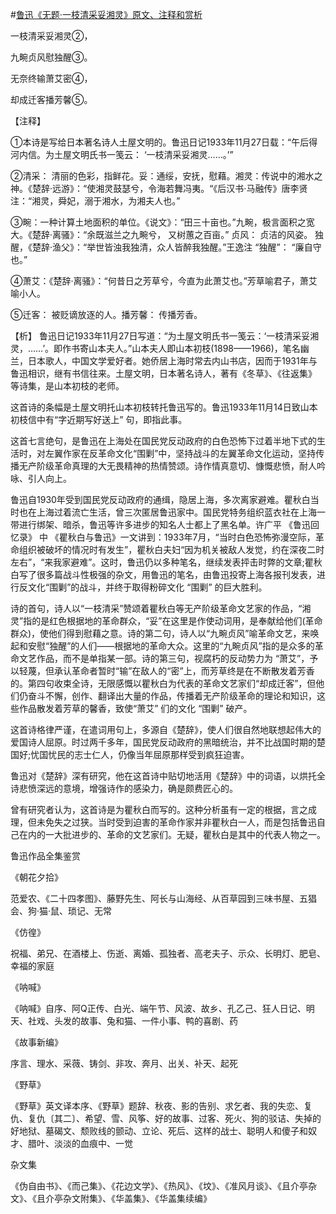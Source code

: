 #[鲁迅《无题·一枝清采妥湘灵》原文、注释和赏析](https://www.vrrw.net/wx/9375.html)

一枝清采妥湘灵②，

九畹贞风慰独醒③。

无奈终输萧艾密④，

却成迁客播芳馨⑤。

【注释】

①本诗是写给日本著名诗人土屋文明的。鲁迅日记1933年11月27日载：“午后得河内信。为土屋文明氏书一笺云： ‘一枝清采妥湘灵……。’”

②清采： 清丽的色彩，指鲜花。妥：通绥，安抚，慰藉。湘灵：传说中的湘水之神。《楚辞·远游》：“使湘灵鼓瑟兮，令海若舞冯夷。“《后汉书·马融传》唐李贤注：“湘灵，舜妃，溺于湘水，为湘夫人也。”

③畹：一种计算土地面积的单位。《说文》：“田三十亩也。”九畹，极言面积之宽大。《楚辞·离骚》：“余既滋兰之九畹兮， 又树蕙之百亩。” 贞风： 贞洁的风姿。 独醒，《楚辞·渔父》：“举世皆浊我独清，众人皆醉我独醒。”王逸注 “独醒”： “廉自守也。”

④萧艾：《楚辞·离骚》：“何昔日之芳草兮，今直为此萧艾也。”芳草喻君子，萧艾喻小人。

⑤迁客： 被贬谪放逐的人。播芳馨： 传播芳香。



【析】 鲁迅日记1933年11月27日写道：“为土屋文明氏书一笺云：‘一枝清采妥湘灵，……’。即作书寄山本夫人。”山本夫人即山本初枝(1898——1966)，笔名幽兰，日本歌人，中国文学爱好者。她侨居上海时常去内山书店，因而于1931年与鲁迅相识，继有书信往来。土屋文明，日本著名诗人，著有《冬草》、《往返集》 等诗集，是山本初枝的老师。

这首诗的条幅是土屋文明托山本初枝转托鲁迅写的。鲁迅1933年11月14日致山本初枝信中有“字近期写好送上” 句，即指此事。

这首七言绝句，是鲁迅在上海处在国民党反动政府的白色恐怖下过着半地下式的生活时，对左翼作家在反革命文化“围剿”中，坚持战斗的左翼革命文化运动，坚持传播无产阶级革命真理的大无畏精神的热情赞颂。诗作情真意切、慷慨悲愤，耐人吟咏、引人向上。

鲁迅自1930年受到国民党反动政府的通缉，隐居上海，多次离家避难。瞿秋白当时也在上海过着流亡生活，曾三次匿居鲁迅家中。国民党特务组织蓝衣社在上海一带进行绑架、暗杀，鲁迅等许多进步的知名人士都上了黑名单。许广平 《鲁迅回忆录》 中 《瞿秋白与鲁迅》一文讲到：1933年7月，“当时白色恐怖弥漫空际，革命组织被破坏的情况时有发生”，瞿秋白夫妇“因为机关被敌人发觉，约在深夜二时左右”，“来我家避难”。这时，鲁迅仍以多种笔名，继续发表抨击时弊的文章;瞿秋白写了很多篇战斗性极强的杂文，用鲁迅的笔名，由鲁迅投寄上海各报刊发表，进行反文化“围剿”的战斗，并终于取得粉碎文化 “围剿” 的巨大胜利。

诗的首句，诗人以“一枝清采”赞颂着瞿秋白等无产阶级革命文艺家的作品，“湘灵”指的是红色根据地的革命群众，“妥”在这里是作使动词用，是奉献给他们(革命群众)，使他们得到慰藉之意。诗的第二句，诗人以“九畹贞风”喻革命文艺，来唤起和安慰“独醒”的人们——根据地的革命大众。这里的“九畹贞风”指的是众多的革命文艺作品，而不是单指某一部。诗的第三句，视腐朽的反动势力为 “萧艾”，予以轻蔑，但承认革命者暂时“输”在敌人的“密”上，而芳草终是在不断散发着芳香的。第四句收束全诗，无限感慨以瞿秋白为代表的革命文艺家们“却成迁客”，但他们仍奋斗不懈，创作、翻译出大量的作品，传播着无产阶级革命的理论和知识，这些作品散发着芳草的馨香，致使“萧艾” 们的文化 “围剿” 破产。

这首诗格律严谨，在遣词用句上，多源自《楚辞》，使人们很自然地联想起伟大的爱国诗人屈原。时过两千多年，国民党反动政府的黑暗统治，并不比战国时期的楚国好;忧国忧民的志士仁人，仍像当年屈原那样受到疯狂迫害。

鲁迅对《楚辞》深有研究，他在这首诗中贴切地活用《楚辞》中的词语，以烘托全诗悲愤深远的意境，增强诗作的感染力，确是颇费匠心的。

曾有研究者认为，这首诗是为瞿秋白而写的。这种分析虽有一定的根据，言之成理，但未免失之过狭。当时受到迫害的革命作家并非瞿秋白一人，而是包括鲁迅自己在内的一大批进步的、革命的文艺家们。无疑，瞿秋白是其中的代表人物之一。

鲁迅作品全集鉴赏

《朝花夕拾》

范爱农、《二十四孝图》、藤野先生、阿长与山海经、从百草园到三味书屋、五猖会、狗·猫·鼠、琐记、无常

《仿徨》

祝福、弟兄、在酒楼上、伤逝、离婚、孤独者、高老夫子、示众、长明灯、肥皂、幸福的家庭

《呐喊》

《呐喊》自序、阿Q正传、白光、端午节、风波、故乡、孔乙己、狂人日记、明天、社戏、头发的故事、兔和猫、一件小事、鸭的喜剧、药

《故事新编》

序言、理水、采薇、铸剑、非攻、奔月、出关、补天、起死

《野草》

《野草》英文译本序、《野草》题辞、秋夜、影的告别、求乞者、我的失恋、复仇、复仇〔其二〕、希望、雪、风筝、好的故事、过客、死火、狗的驳诘、失掉的好地狱、墓碣文、颓败线的颤动、立论、死后、这样的战士、聪明人和傻子和奴才、腊叶、淡淡的血痕中、一觉

杂文集

《伪自由书》、《而己集》、《花边文学》、《热风》、《坟》、《准风月谈》、《且介亭杂文》、《且介亭杂文附集》、《华盖集》、《华盖集续编》

